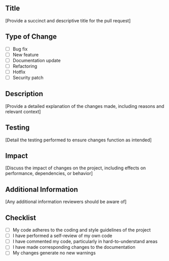 ## Title
[Provide a succinct and descriptive title for the pull request]

## Type of Change
- [ ] Bug fix
- [ ] New feature
- [ ] Documentation update
- [ ] Refactoring
- [ ] Hotfix
- [ ] Security patch

## Description
[Provide a detailed explanation of the changes made, including reasons and relevant context]

## Testing
[Detail the testing performed to ensure changes function as intended]

## Impact
[Discuss the impact of changes on the project, including effects on performance, dependencies, or behavior]

## Additional Information
[Any additional information reviewers should be aware of]

## Checklist
- [ ] My code adheres to the coding and style guidelines of the project
- [ ] I have performed a self-review of my own code
- [ ] I have commented my code, particularly in hard-to-understand areas
- [ ] I have made corresponding changes to the documentation
- [ ] My changes generate no new warnings
